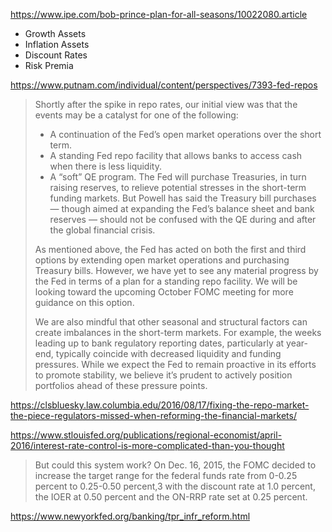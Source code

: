 https://www.ipe.com/bob-prince-plan-for-all-seasons/10022080.article

- Growth Assets
- Inflation Assets
- Discount Rates
- Risk Premia

https://www.putnam.com/individual/content/perspectives/7393-fed-repos

> Shortly after the spike in repo rates, our initial view was that the events may be a catalyst for one of the following:
> 
> * A continuation of the Fed’s open market operations over the short term.
> * A standing Fed repo facility that allows banks to access cash when there is less liquidity.
> * A “soft” QE program. The Fed will purchase Treasuries, in turn raising reserves, to relieve potential stresses in the short-term funding markets. But Powell has said the Treasury bill purchases — though aimed at expanding the Fed’s balance sheet and bank reserves — should not be confused with the QE during and after the global financial crisis.
> 
> As mentioned above, the Fed has acted on both the first and third options by extending open market operations and purchasing Treasury bills. However, we have yet to see any material progress by the Fed in terms of a plan for a standing repo facility. We will be looking toward the upcoming October FOMC meeting for more guidance on this option.
> 
> We are also mindful that other seasonal and structural factors can create imbalances in the short-term markets. For example, the weeks leading up to bank regulatory reporting dates, particularly at year-end, typically coincide with decreased liquidity and funding pressures. While we expect the Fed to remain proactive in its efforts to promote stability, we believe it’s prudent to actively position portfolios ahead of these pressure points.

https://clsbluesky.law.columbia.edu/2016/08/17/fixing-the-repo-market-the-piece-regulators-missed-when-reforming-the-financial-markets/


https://www.stlouisfed.org/publications/regional-economist/april-2016/interest-rate-control-is-more-complicated-than-you-thought

> But could this system work? On Dec. 16, 2015, the FOMC decided to increase the target range for the federal funds rate from 0-0.25 percent to 0.25-0.50 percent,3 with the discount rate at 1.0 percent, the IOER at 0.50 percent and the ON-RRP rate set at 0.25 percent.

https://www.newyorkfed.org/banking/tpr_infr_reform.html
